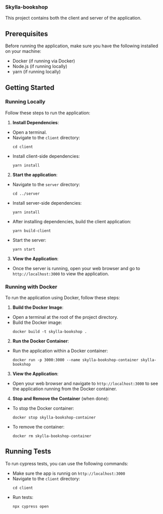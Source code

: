 ### Skylla-bookshop

This project contains both the client and server of the application.

## Prerequisites

Before running the application, make sure you have the following installed on your machine:

- Docker (if running via Docker)
- Node.js (if running locally)
- yarn (if running locally)

## Getting Started

### Running Locally

Follow these steps to run the application:

1. **Install Dependencies**:

- Open a terminal.
- Navigate to the `client` directory:
  ```
  cd client
  ```
- Install client-side dependencies:
  ```
  yarn install
  ```

2. **Start the application**:

- Navigate to the `server` directory:
  ```
  cd ../server
  ```
- Install server-side dependencies:
  ```
  yarn install
  ```
- After installing dependencies, build the client application:
  ```
  yarn build-client
  ```
- Start the server:
  ```
  yarn start
  ```

3. **View the Application**:

- Once the server is running, open your web browser and go to `http://localhost:3000` to view the application.

### Running with Docker

To run the application using Docker, follow these steps:

1. **Build the Docker Image**:

- Open a terminal at the root of the project directory.
- Build the Docker image:
  ```
  docker build -t skylla-bookshop .
  ```

2. **Run the Docker Container**:

- Run the application within a Docker container:
  ```
  docker run -p 3000:3000 --name skylla-bookshop-container skylla-bookshop
  ```

3. **View the Application**:

- Open your web browser and navigate to `http://localhost:3000` to see the application running from the Docker container.

4. **Stop and Remove the Container** (when done):

- To stop the Docker container:
  ```
  docker stop skylla-bookshop-container
  ```
- To remove the container:
  ```
  docker rm skylla-bookshop-container
  ```

## Running Tests

To run cypress tests, you can use the following commands:

- Make sure the app is runnig on `http://localhost:3000`
- Navigate to the `client` directory:
  ```
  cd client
  ```
- Run tests:
  ```
  npx cypress open
  ```
